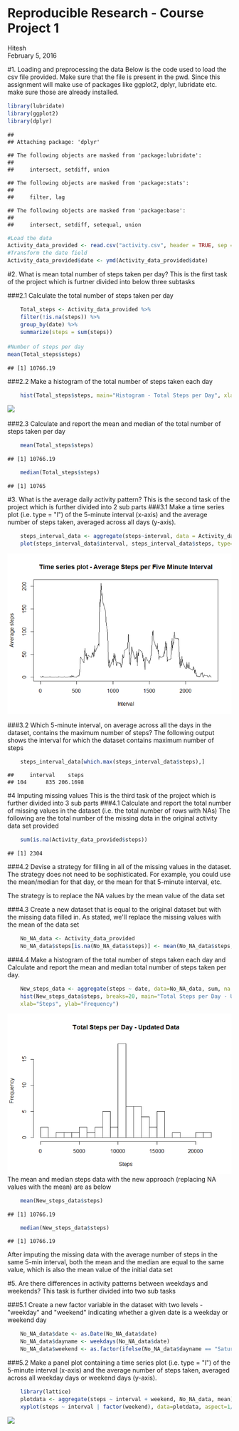 # Reproducible Research - Course Project 1
Hitesh  
February 5, 2016  

#1. Loading and preprocessing the data
Below is the code used to load the csv file provided. Make sure that the file is present in the pwd. Since this assignment will make use of packages like ggplot2, dplyr, lubridate etc. make sure those are already installed. 


```r
library(lubridate)
library(ggplot2)
library(dplyr)
```

```
## 
## Attaching package: 'dplyr'
```

```
## The following objects are masked from 'package:lubridate':
## 
##     intersect, setdiff, union
```

```
## The following objects are masked from 'package:stats':
## 
##     filter, lag
```

```
## The following objects are masked from 'package:base':
## 
##     intersect, setdiff, setequal, union
```

```r
#Load the data
Activity_data_provided <- read.csv("activity.csv", header = TRUE, sep = ',', colClasses = c("numeric", "character", "integer"))
#Transform the date field
Activity_data_provided$date <- ymd(Activity_data_provided$date)
```

#2. What is mean total number of steps taken per day?
This is the first task of the project which is furtner divided into below three subtasks

###2.1 Calculate the total number of steps taken per day


```r
    Total_steps <- Activity_data_provided %>%
    filter(!is.na(steps)) %>%
    group_by(date) %>%
    summarize(steps = sum(steps))

#Number of steps per day
mean(Total_steps$steps)
```

```
## [1] 10766.19
```

###2.2 Make a histogram of the total number of steps taken each day

```r
    hist(Total_steps$steps, main="Histogram - Total Steps per Day", xlab="Steps", ylab="Frequency", breaks=20)
```

![](PA1_template_files/figure-html/unnamed-chunk-3-1.png)

###2.3 Calculate and report the mean and median of the total number of steps taken per day

```r
    mean(Total_steps$steps)
```

```
## [1] 10766.19
```

```r
    median(Total_steps$steps)
```

```
## [1] 10765
```

#3. What is the average daily activity pattern?
This is the second task of the project which is further divided into 2 sub parts
###3.1 Make a time series plot (i.e. type = "l") of the 5-minute interval (x-axis) and the average number of steps taken, averaged across all days (y-axis).

```r
    steps_interval_data <- aggregate(steps~interval, data = Activity_data_provided, mean, na.rm = TRUE)
    plot(steps_interval_data$interval, steps_interval_data$steps, type="l", main="Time series plot - Average Steps per Five Minute Interval", xlab="Interval", ylab="Average steps")
```

![](PA1_template_files/figure-html/unnamed-chunk-5-1.png)

###3.2 Which 5-minute interval, on average across all the days in the dataset, contains the maximum number of steps?
The following output shows the interval for which the dataset contains maximum number of steps

```r
    steps_interval_data[which.max(steps_interval_data$steps),]
```

```
##     interval    steps
## 104      835 206.1698
```

#4 Imputing missing values
This is the third task of the project which is further divided into 3 sub parts
###4.1 Calculate and report the total number of missing values in the dataset (i.e. the total number of rows with NAs)
The following are the total number of the missing data in the original activity data set provided

```r
    sum(is.na(Activity_data_provided$steps))
```

```
## [1] 2304
```

###4.2 Devise a strategy for filling in all of the missing values in the dataset. The strategy does not need to be sophisticated. For example, you could use the mean/median for that day, or the mean for that 5-minute interval, etc.

The strategy is to replace the NA values by the mean value of the data set

###4.3 Create a new dataset that is equal to the original dataset but with the missing data filled in.
As stated, we'll replace the missing values with the mean of the data set

```r
    No_NA_data <- Activity_data_provided
    No_NA_data$steps[is.na(No_NA_data$steps)] <- mean(No_NA_data$steps, na.rm=TRUE)
```

###4.4 Make a histogram of the total number of steps taken each day and Calculate and report the mean and median total number of steps taken per day. 

```r
    New_steps_data <- aggregate(steps ~ date, data=No_NA_data, sum, na.rm=TRUE)
    hist(New_steps_data$steps, breaks=20, main="Total Steps per Day - Updated Data",
    xlab="Steps", ylab="Frequency")
```

![](PA1_template_files/figure-html/unnamed-chunk-9-1.png)
The mean and median steps data with the new approach (replacing NA values with the mean) are as below

```r
    mean(New_steps_data$steps)
```

```
## [1] 10766.19
```

```r
    median(New_steps_data$steps)
```

```
## [1] 10766.19
```

After imputing the missing data with the average number of steps in the same 5-min interval, both the mean and the median are equal to the same value, which is also the mean value of the initial data set


#5. Are there differences in activity patterns between weekdays and weekends?
This task is further divided into two sub tasks

###5.1 Create a new factor variable in the dataset with two levels - "weekday" and "weekend" indicating whether a given date is a weekday or weekend day


```r
    No_NA_data$date <- as.Date(No_NA_data$date)
    No_NA_data$dayname <- weekdays(No_NA_data$date)
    No_NA_data$weekend <- as.factor(ifelse(No_NA_data$dayname == "Saturday" | No_NA_data$dayname == "Sunday", "weekend", "weekday"))
```

###5.2 Make a panel plot containing a time series plot (i.e. type = "l") of the 5-minute interval (x-axis) and the average number of steps taken, averaged across all weekday days or weekend days (y-axis). 

```r
    library(lattice)
    plotdata <- aggregate(steps ~ interval + weekend, No_NA_data, mean)
    xyplot(steps ~ interval | factor(weekend), data=plotdata, aspect=1/3, type="l")
```

![](PA1_template_files/figure-html/unnamed-chunk-12-1.png)

